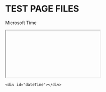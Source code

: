 # TEST PAGE FILES 
<head>
    <meta http-equiv="Content-Type" content="text/html;charset=utf-8"/>
  <title>Now Time</title>
</head>
<body>
    <p>Microsoft Time</p>
    <iframe src"https://www.baidu.com">
        <wide="500" height="300">
    </iframe>
  <script>
    Date.prototype.format = function (fmt){
    var o = {
          "y+":this.getFullYear,
          "M+":this.getMonth() + 1,
          "d+":this.getDate(),
          "h+":this.getHours(),
          "m+": this.getMinutes(),
          "s+": this.getSeconds()
    };
     if (/(y+)/.test(fmt)) fmt = fmt.replace(RegExp.$1, (this.getFullYear() + "").substr(4 - RegExp.$1.length));
            for (var k in o)
                if (new RegExp("(" + k + ")").test(fmt)) fmt = fmt.replace(RegExp.$1, (RegExp.$1.length == 1) ? (o[k]) : (("00" + o[k]).substr(("" + o[k]).length)));
            return fmt;
    }
     setInterval("document.getElementById('dateTime').innerHTML = (new Date()).format('yyyy-MM-dd hh:mm:ss');", 1000);
    </script>
 
    <div id="dateTime"></div>
</body>
    
